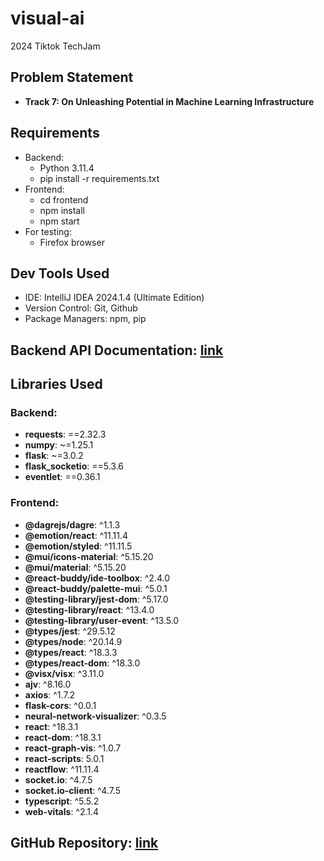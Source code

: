 # visual-ai
2024 Tiktok TechJam

## Problem Statement
- **Track 7: On Unleashing Potential in Machine Learning Infrastructure**

## Requirements

- Backend:
  - Python 3.11.4
  - pip install -r requirements.txt
- Frontend:
  - cd frontend
  - npm install
  - npm start
- For testing:
  - Firefox browser

## Dev Tools Used

- IDE: IntelliJ IDEA 2024.1.4 (Ultimate Edition)
- Version Control: Git, Github
- Package Managers: npm, pip

## Backend API Documentation: [link](./backend/api_documentation.md)

## Libraries Used

### Backend:
  - **requests**: ==2.32.3
  - **numpy**: ~=1.25.1
  - **flask**: ~=3.0.2
  - **flask_socketio**: ==5.3.6
  - **eventlet**: ==0.36.1
### Frontend:
  - **@dagrejs/dagre**: ^1.1.3
  - **@emotion/react**: ^11.11.4
  - **@emotion/styled**: ^11.11.5
  - **@mui/icons-material**: ^5.15.20
  - **@mui/material**: ^5.15.20
  - **@react-buddy/ide-toolbox**: ^2.4.0
  - **@react-buddy/palette-mui**: ^5.0.1
  - **@testing-library/jest-dom**: ^5.17.0
  - **@testing-library/react**: ^13.4.0
  - **@testing-library/user-event**: ^13.5.0
  - **@types/jest**: ^29.5.12
  - **@types/node**: ^20.14.9
  - **@types/react**: ^18.3.3
  - **@types/react-dom**: ^18.3.0
  - **@visx/visx**: ^3.11.0
  - **ajv**: ^8.16.0
  - **axios**: ^1.7.2
  - **flask-cors**: ^0.0.1
  - **neural-network-visualizer**: ^0.3.5
  - **react**: ^18.3.1
  - **react-dom**: ^18.3.1
  - **react-graph-vis**: ^1.0.7
  - **react-scripts**: 5.0.1
  - **reactflow**: ^11.11.4
  - **socket.io**: ^4.7.5
  - **socket.io-client**: ^4.7.5
  - **typescript**: ^5.5.2
  - **web-vitals**: ^2.1.4

## GitHub Repository: [link](https://github.com/visual-ai-org/visual-ai)